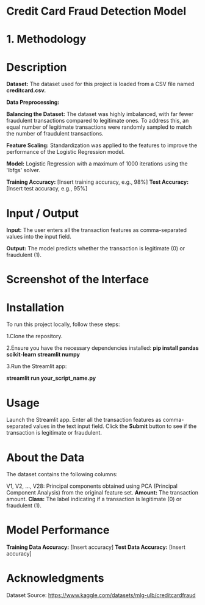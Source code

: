 # Credit Card Fraud Detection Model

# 1. Methodology


# Description
**Dataset:** The dataset used for this project is loaded from a CSV file named **creditcard.csv.**

**Data Preprocessing:**

**Balancing the Dataset:** The dataset was highly imbalanced, with far fewer fraudulent transactions compared to legitimate ones. To address this, an equal number of legitimate transactions were randomly sampled to match the number of fraudulent transactions.

**Feature Scaling:** Standardization was applied to the features to improve the performance of the Logistic Regression model.

**Model:** Logistic Regression with a maximum of 1000 iterations using the 'lbfgs' solver.

**Training Accuracy:** [Insert training accuracy, e.g., 98%]
**Test Accuracy:** [Insert test accuracy, e.g., 95%]

# Input / Output
**Input:** The user enters all the transaction features as comma-separated values into the input field.

**Output:** The model predicts whether the transaction is legitimate (0) or fraudulent (1).

# Screenshot of the Interface


#  Installation
To run this project locally, follow these steps:

1.Clone the repository.

2.Ensure you have the necessary dependencies installed:
**pip install pandas scikit-learn streamlit numpy**

3.Run the Streamlit app:

**streamlit run your_script_name.py**

# Usage
Launch the Streamlit app.
Enter all the transaction features as comma-separated values in the text input field.
Click the **Submit** button to see if the transaction is legitimate or fraudulent.

# About the Data
The dataset contains the following columns:

V1, V2, ..., V28: Principal components obtained using PCA (Principal Component Analysis) from the original feature set.
**Amount:** The transaction amount.
**Class:** The label indicating if a transaction is legitimate (0) or fraudulent (1).

# Model Performance
**Training Data Accuracy:** [Insert accuracy]
**Test Data Accuracy:** [Insert accuracy]

# Acknowledgments
Dataset Source: https://www.kaggle.com/datasets/mlg-ulb/creditcardfraud
